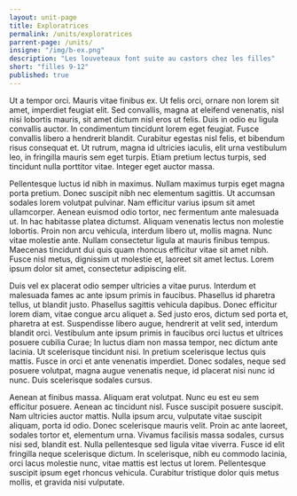 ```yaml
---
layout: unit-page
title: Exploratrices
permalink: /units/exploratrices
parrent-page: /units/
insigne: "/img/b-ex.png"
description: "Les louveteaux font suite au castors chez les filles"
short: "filles 9-12"
published: true
---
```

 
Ut a tempor orci. Mauris vitae finibus ex. Ut felis orci, ornare non lorem sit amet, imperdiet feugiat elit. Sed convallis, magna at eleifend venenatis, nisl nisi lobortis mauris, sit amet dictum nisl eros ut felis. Duis in odio eu ligula convallis auctor. In condimentum tincidunt lorem eget feugiat. Fusce convallis libero a hendrerit blandit. Curabitur egestas nisl felis, et bibendum risus consequat et. Ut rutrum, magna id ultricies iaculis, elit urna vestibulum leo, in fringilla mauris sem eget turpis. Etiam pretium lectus turpis, sed tincidunt nulla porttitor vitae. Integer eget auctor massa.

Pellentesque luctus id nibh in maximus. Nullam maximus turpis eget magna porta pretium. Donec suscipit nibh nec elementum sagittis. Ut accumsan sodales lorem volutpat pulvinar. Nam efficitur varius ipsum sit amet ullamcorper. Aenean euismod odio tortor, nec fermentum ante malesuada ut. In hac habitasse platea dictumst. Aliquam venenatis lectus non molestie lobortis. Proin non arcu vehicula, interdum libero ut, mollis magna. Nunc vitae molestie ante. Nullam consectetur ligula at mauris finibus tempus. Maecenas tincidunt dui quis quam rhoncus efficitur vitae sit amet nibh. Fusce nisl metus, dignissim ut molestie et, laoreet sit amet lectus. Lorem ipsum dolor sit amet, consectetur adipiscing elit.

Duis vel ex placerat odio semper ultricies a vitae purus. Interdum et malesuada fames ac ante ipsum primis in faucibus. Phasellus id pharetra tellus, ut blandit justo. Phasellus sagittis vehicula dapibus. Donec efficitur lorem diam, vitae congue arcu aliquet a. Sed justo eros, dictum sed porta et, pharetra at est. Suspendisse libero augue, hendrerit at velit sed, interdum blandit orci. Vestibulum ante ipsum primis in faucibus orci luctus et ultrices posuere cubilia Curae; In luctus diam non massa tempor, nec dictum ante lacinia. Ut scelerisque tincidunt nisi. In pretium scelerisque lectus quis mattis. Fusce in orci et ante venenatis imperdiet. Donec sodales, neque sed posuere volutpat, magna augue venenatis neque, id placerat nisi nunc id nunc. Duis scelerisque sodales cursus.

Aenean at finibus massa. Aliquam erat volutpat. Nunc eu est eu sem efficitur posuere. Aenean ac tincidunt nisl. Fusce suscipit posuere suscipit. Nam ultricies auctor mattis. Nulla ipsum arcu, vulputate vitae suscipit aliquam, porta id odio. Donec scelerisque mauris velit. Proin ac ante laoreet, sodales tortor et, elementum urna. Vivamus facilisis massa sodales, cursus nisi sed, blandit est. Nulla pellentesque sed ligula vitae viverra. Fusce id elit fringilla neque scelerisque dictum. In scelerisque, nibh eu commodo lacinia, orci lacus molestie nunc, vitae mattis est lectus ut lorem. Pellentesque suscipit ipsum eget rhoncus vehicula. Curabitur tristique dolor quis metus mollis, et gravida nisi vulputate.
